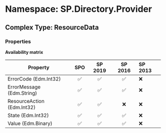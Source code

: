 # Namespace: SP.Directory.Provider

## Complex Type: ResourceData

### Properties

**Availability matrix**

Property | SPO | SP 2019 | SP 2016 | SP 2013
----------|:---:|:-------:|:-------:|:-------
ErrorCode (Edm.Int32) | ✅ | ✅ | ✅ | ❌
ErrorMessage (Edm.String) | ✅ | ✅ | ✅ | ❌
ResourceAction (Edm.Int32) | ✅ | ✅ | ❌ | ❌
State (Edm.Int32) | ✅ | ✅ | ✅ | ❌
Value (Edm.Binary) | ✅ | ✅ | ✅ | ❌
